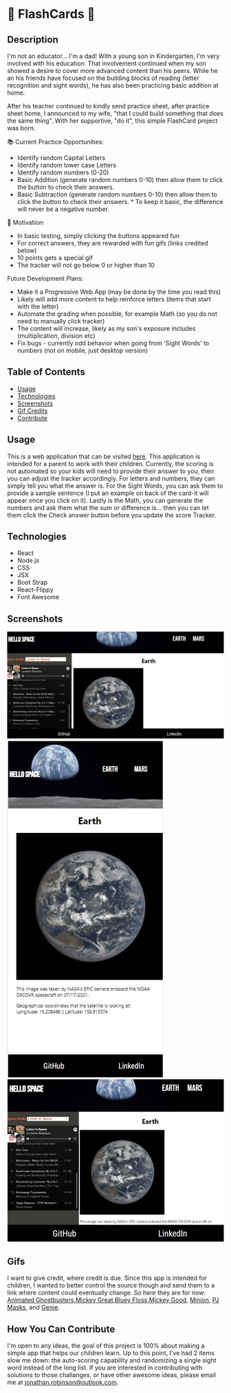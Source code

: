 # 📓 FlashCards 📓
## Description
I'm not an educator... I'm a dad! With a young son in Kindergarten, I'm very involved with his education. That involvement continued when my son showed a desire to cover more advanced content than his peers. While he an his friends have focused on the building blocks of reading (letter recognition and sight words), he has also been practicing basic addition at home. 
  
After his teacher continued to kindly send practice sheet, after practice sheet home, I announced to my wife, "that I could build something that does the same thing". With her supportive, "do it", this simple FlashCard project was born.

📚 Current Practice Opportunities:
+ Identify random Capital Letters
+ Identify random lower case Letters
+ Identify random numbers (0-20)
+ Basic Addition (generate random numbers 0-10) then allow them to click the button to check their answers.
+ Basic Subtraction (generate random numbers 0-10) then allow them to click the button to check their answers. * To keep it basic, the difference will never be a negative number.

🎁 Motivation:
+ In basic testing, simply clicking the buttons appeared fun
+ For correct answers, they are rewarded with fun gifs  (links credited below)
+ 10 points gets a special gif
+ The tracker will not go below 0 or higher than 10

Future Development Plans:
+ Make it a Progressive Web App (may be done by the time you read this)
+ Likely will add more content to help reinforce letters (items that start with the letter)
+ Automate the grading when possible, for example Math (so you do not need to manually click tracker)
+ The content will increase, likely as my son's exposure includes (multiplication, division etc)
+ Fix bugs - currently odd behavior when going from 'Sight Words' to numbers (not on mobile, just desktop version)


## Table of Contents
* [Usage](#Usage)
* [Technologies](#Technologies)
* [Screenshots](#Screenshots)
* [Gif Credits](#Gifs)
* [Contribute](#HowYouCanContribute)
  
## Usage
This is a web application that can be visited [here](https://jonathan-84.github.io/FlashCards/#/FlashCards/home). This application is intended for a parent to work with their children. Currently, the scoring is not automated so your kids will need to provide their answer to you, then you can adjust the tracker accordingly. For letters and numbers, they can simply tell you what the answer is. For the Sight Words, you can ask them to provide a sample sentence (I put an example on back of the card-it will appear once you click on it). Lastly is the Math, you can generate the numbers and ask them what the sum or difference is... then you can let them click the Check answer button before you update the score Tracker. 

## Technologies
* React
* Node.js
* CSS
* JSX
* Boot Strap
* React-Flippy
* Font Awesome

## Screenshots
![Desktop Screen](https://raw.githubusercontent.com/Jonathan-84/HelloSpace/master/src/Assets/Images/HelloSpaceDesktop.jpg)
![Mobile Screen](https://raw.githubusercontent.com/Jonathan-84/HelloSpace/master/src/Assets/Images/HelloSpace%20Mobile.jpg)
![Tablet Screen- Landscape](https://raw.githubusercontent.com/Jonathan-84/HelloSpace/master/src/Assets/Images/HelloSpaceTableyLandscape.jpg)

## Gifs
I want to give credit, where credit is due. Since this app is intended for children, I wanted to better control the source though and send them to a link where content could eventually change. So here they are for now: [Animated Ghostbusters](https://media1.tenor.com/images/1d80a4d408ae2264af736cd62d70d0ff/tenor.gif?itemid=4811418),[Mickey Great](http://www.clipartsuggest.com/images/601/great-work-clipart-cliparthut-free-clipart-HRW5vv-clipart.gif),[Bluey Floss](https://media1.tenor.com/images/0762c5d136b4574a7031a5e236233a09/tenor.gif?itemid=14357666),[Mickey Good](https://media1.tenor.com/images/9ac3cb9c126400a33ec7ad9c80f90539/tenor.gif?itemid=15538476), [Minion](https://media.tenor.co/images/179249ffb72b03093a6d0fe6ada397c8/tenor.gif),
 [PJ Masks](https://www.genymama.com/uploads/1/1/3/9/113908711/pjmasks_orig.gif), and [Genie](https://images.gr-assets.com/hostedimages/1549287369ra/27013190.gif).

## How You Can Contribute
I'm open to any ideas, the goal of this project is 100% about making a simple app that helps our children learn. Up to this point, I've had 2 items slow me down: the auto-scoring capability and randomizing a single sight word instead of the long list.  If you are interested in contributing with solutions to those challanges, or have other awesome ideas, please email me at jonathan.robinson@outlook.com.

